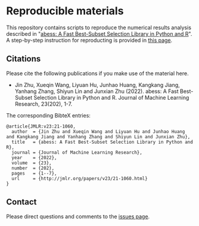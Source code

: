 # Reproducible materials


This repository contains scripts to reproduce the numerical results analysis described in "[abess: A Fast Best-Subset Selection Library in Python and R](https://www.jmlr.org/papers/volume23/21-1060/21-1060.pdf)". 
A step-by-step instruction for reproducting is provided in [this page](https://github.com/abess-team/abess/tree/master/docs/real-data).

## Citations

Please cite the following publications if you make use of the material here.

- Jin Zhu, Xueqin Wang, Liyuan Hu, Junhao Huang, Kangkang Jiang, Yanhang Zhang, Shiyun Lin and Junxian Zhu (2022). abess: A Fast Best-Subset Selection Library in Python and R. Journal of Machine Learning Research, 23(202), 1-7.

The corresponding BibteX entries:

```
@article{JMLR:v23:21-1060,
  author  = {Jin Zhu and Xueqin Wang and Liyuan Hu and Junhao Huang and Kangkang Jiang and Yanhang Zhang and Shiyun Lin and Junxian Zhu},
  title   = {abess: A Fast Best-Subset Selection Library in Python and R},
  journal = {Journal of Machine Learning Research},
  year    = {2022},
  volume  = {23},
  number  = {202},
  pages   = {1--7},
  url     = {http://jmlr.org/papers/v23/21-1060.html}
}
```

## Contact

Please direct questions and comments to the [issues page](https://github.com/abess-team/abess-A-Fast-Best-Subset-Selection-Library-in-Python-and-R/issues).
